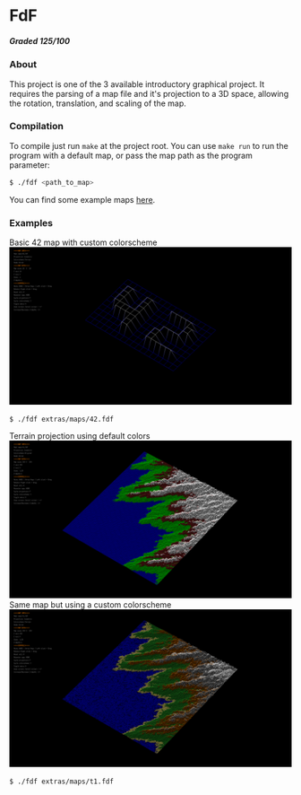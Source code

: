 # **FdF**
##### Graded 125/100

### About
This project is one of the 3 available introductory graphical project. It requires the parsing of a map file and it's projection to a 3D space, allowing the rotation, translation, and scaling of the map.  

### Compilation
To compile just run `make` at the project root. You can use `make run` to run the program with a default map, or pass the map path as the program parameter:
```sh
$ ./fdf <path_to_map>
```
You can find some example maps [here](https://github.com/EcoGecko/42_fdf/tree/master/extras).

### Examples

Basic 42 map with custom colorscheme
<img src="./extras/2024-09-07-135813.png"/>
```sh
$ ./fdf extras/maps/42.fdf
```
Terrain projection using default colors
<img src="./extras/2024-09-07-135830.png"/>
Same map but using a custom colorscheme
<img src="./extras/2024-09-07-135832.png"/>
```sh
$ ./fdf extras/maps/t1.fdf
```
